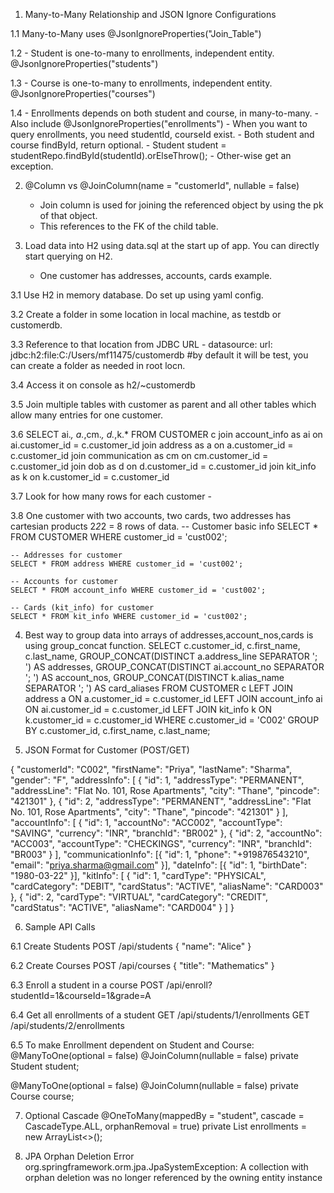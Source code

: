 
1. Many-to-Many Relationship and JSON Ignore Configurations

1.1 Many-to-Many uses @JsonIgnoreProperties("Join_Table")

1.2 - Student is one-to-many to enrollments, independent entity.
     @JsonIgnoreProperties("students")

1.3 - Course is one-to-many to enrollments, independent entity.
     @JsonIgnoreProperties("courses")

1.4 - Enrollments depends on both student and course, in many-to-many.
     - Also include @JsonIgnoreProperties("enrollments")
     - When you want to query enrollments, you need studentId, courseId exist.
     - Both student and course findById, return optional.
       - Student student = studentRepo.findById(studentId).orElseThrow();
     - Other-wise get an exception.

2. @Column vs @JoinColumn(name = "customerId", nullable = false)
   - Join column is used for joining the referenced object by using the pk of that object.
   - This references to the FK of the child table.

3. Load data into H2 using data.sql at the start up of app. You can directly start querying on H2.
   - One customer has addresses, accounts, cards example.

3.1 Use H2 in memory database. Do set up using yaml config.

3.2 Create a folder in some location in local machine, as testdb or customerdb.

3.3 Reference to that location from JDBC URL -
    datasource:
    url: jdbc:h2:file:C:/Users/mf11475/customerdb #by default it will be test, you can create a folder as needed in root locn.

3.4 Access it on console as h2/~customerdb

3.5 Join multiple tables with customer as parent and all other tables which allow many entries for one customer.

3.6 SELECT ai.*, a.*,cm.*, d.*,k.* FROM CUSTOMER c
    join account_info as ai on ai.customer_id = c.customer_id
    join address as a on a.customer_id = c.customer_id
    join communication as cm on cm.customer_id = c.customer_id
    join dob as d  on d.customer_id = c.customer_id
    join kit_info as k on k.customer_id = c.customer_id

3.7 Look for how many rows for each customer -

3.8 One customer with two accounts, two cards, two addresses has cartesian products 2*2*2 = 8 rows of data.
    -- Customer basic info
    SELECT * FROM CUSTOMER WHERE customer_id = 'cust002';

    -- Addresses for customer
    SELECT * FROM address WHERE customer_id = 'cust002';

    -- Accounts for customer
    SELECT * FROM account_info WHERE customer_id = 'cust002';

    -- Cards (kit_info) for customer
    SELECT * FROM kit_info WHERE customer_id = 'cust002';

4. Best way to group data into arrays of addresses,account_nos,cards is using group_concat function.
   SELECT
       c.customer_id,
       c.first_name,
       c.last_name,
       GROUP_CONCAT(DISTINCT a.address_line SEPARATOR '; ') AS addresses,
       GROUP_CONCAT(DISTINCT ai.account_no SEPARATOR '; ') AS account_nos,
       GROUP_CONCAT(DISTINCT k.alias_name SEPARATOR '; ') AS card_aliases
   FROM CUSTOMER c
   LEFT JOIN address a ON a.customer_id = c.customer_id
   LEFT JOIN account_info ai ON ai.customer_id = c.customer_id
   LEFT JOIN kit_info k ON k.customer_id = c.customer_id
   WHERE c.customer_id = 'C002'
   GROUP BY c.customer_id, c.first_name, c.last_name;

5. JSON Format for Customer (POST/GET)

{
  "customerId": "C002",
  "firstName": "Priya",
  "lastName": "Sharma",
  "gender": "F",
  "addressInfo": [
    { "id": 1, "addressType": "PERMANENT", "addressLine": "Flat No. 101, Rose Apartments", "city": "Thane", "pincode": "421301" },
    { "id": 2, "addressType": "PERMANENT", "addressLine": "Flat No. 101, Rose Apartments", "city": "Thane", "pincode": "421301" }
  ],
  "accountInfo": [
    { "id": 1, "accountNo": "ACC002", "accountType": "SAVING", "currency": "INR", "branchId": "BR002" },
    { "id": 2, "accountNo": "ACC003", "accountType": "CHECKINGS", "currency": "INR", "branchId": "BR003" }
  ],
  "communicationInfo": [{ "id": 1, "phone": "+919876543210", "email": "priya.sharma@gmail.com" }],
  "dateInfo": [{ "id": 1, "birthDate": "1980-03-22" }],
  "kitInfo": [
    { "id": 1, "cardType": "PHYSICAL", "cardCategory": "DEBIT", "cardStatus": "ACTIVE", "aliasName": "CARD003" },
    { "id": 2, "cardType": "VIRTUAL", "cardCategory": "CREDIT", "cardStatus": "ACTIVE", "aliasName": "CARD004" }
  ]
}

6. Sample API Calls

6.1 Create Students
POST /api/students
{ "name": "Alice" }

6.2 Create Courses
POST /api/courses
{ "title": "Mathematics" }

6.3 Enroll a student in a course
POST /api/enroll?studentId=1&courseId=1&grade=A

6.4 Get all enrollments of a student
GET /api/students/1/enrollments
GET /api/students/2/enrollments

6.5 To make Enrollment dependent on Student and Course:
@ManyToOne(optional = false)
@JoinColumn(nullable = false)
private Student student;

@ManyToOne(optional = false)
@JoinColumn(nullable = false)
private Course course;

7. Optional Cascade
@OneToMany(mappedBy = "student", cascade = CascadeType.ALL, orphanRemoval = true)
private List<Enrollment> enrollments = new ArrayList<>();

8. JPA Orphan Deletion Error
org.springframework.orm.jpa.JpaSystemException: A collection with orphan deletion was no longer referenced by the owning entity instance
